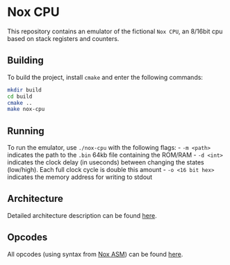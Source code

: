 # Nox CPU

This repository contains an emulator of the fictional `Nox CPU`, an 8/16bit cpu based on stack registers and counters.

## Building

To build the project, install `cmake` and enter the following commands:

```bash
mkdir build
cd build
cmake ..
make nox-cpu
```

## Running

To run the emulator, use `./nox-cpu` with the following flags:
    - `-m <path>` indicates the path to the `.bin` 64kb file containing the ROM/RAM
    - `-d <int>` indicates the clock delay (in useconds) between changing the states (low/high). Each full clock cycle is double this amount
    - `-o <16 bit hex>` indicates the memory address for writing to stdout

## Architecture

Detailed architecture description can be found [here](docs/architecture.md).

## Opcodes

All opcodes (using syntax from [Nox ASM](https://github.com/lokuciejewski/nox_asm)) can be found [here](docs/opcodes.md).
